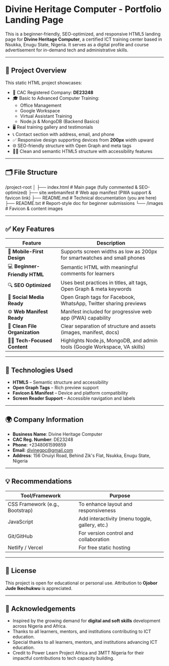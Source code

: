# Divine Heritage Computer - Portfolio Landing Page

This is a beginner-friendly, SEO-optimized, and responsive HTML5 landing page for **Divine Heritage Computer**, a certified ICT training center based in Nsukka, Enugu State, Nigeria. It serves as a digital profile and course advertisement for in-demand tech and administrative skills.

---

## 📌 Project Overview

This static HTML project showcases:

- 📍 CAC Registered Company: **DE23248**
- 🎓 Basic to Advanced Computer Training:
  - Office Management
  - Google Workspace
  - Virtual Assistant Training
  - Node.js & MongoDB (Backend Basics)
- 🖥️ Real training gallery and testimonials
- 📞 Contact section with address, email, and phone
- ✅ Responsive design supporting devices from **200px** width upward
- 🌐 SEO-friendly structure with Open Graph and meta tags
- 🧑‍💻 Clean and semantic HTML5 structure with accessibility features

---

## 🗂️ File Structure

/project-root
│
├── index.html # Main page (fully commented & SEO-optimized)
├── site.webmanifest # Web app manifest (PWA support & favicon link)
├── README.md # Technical documentation (you are here)
├── README.txt # Report-style doc for beginner submissions
└── /images # Favicon & content images

---

## ✅ Key Features

| Feature                         | Description                                                                 |
|-------------------------------|-----------------------------------------------------------------------------|
| 📱 **Mobile-First Design**     | Supports screen widths as low as 200px for smartwatches and small phones    |
| 💻 **Beginner-Friendly HTML**  | Semantic HTML with meaningful comments for learners                         |
| 🔍 **SEO Optimized**           | Uses best practices in titles, alt tags, Open Graph & meta keywords         |
| 🔗 **Social Media Ready**      | Open Graph tags for Facebook, WhatsApp, Twitter sharing previews            |
| ⚙️ **Web Manifest Ready**      | Manifest included for progressive web app (PWA) capability                  |
| 📂 **Clean File Organization** | Clear separation of structure and assets (images, manifest, docs)           |
| 🧑‍🎓 **Tech-Focused Content**   | Highlights Node.js, MongoDB, and admin tools (Google Workspace, VA skills)  |

---

## 🔧 Technologies Used

- **HTML5** – Semantic structure and accessibility
- **Open Graph Tags** – Rich preview support
- **Favicon & Manifest** – Device and platform compatibility
- **Screen Reader Support** – Accessible navigation and labels

---

## 🌍 Company Information

- **Business Name**: Divine Heritage Computer
- **CAC Reg. Number**: DE23248  
- **Phone**: +2348061599859  
- **Email**: [divinegpc@gmail.com](mailto:divinegpc@gmail.com)  
- **Address**: 156 Onuiyi Road, Behind Zik's Flat, Nsukka, Enugu State, Nigeria

---

## 💡 Recommendations

| Tool/Framework | Purpose                          |
|----------------|----------------------------------|
| CSS Framework (e.g., Bootstrap) | To enhance layout and responsiveness  |
| JavaScript      | Add interactivity (menu toggle, gallery, etc.) |
| Git/GitHub      | For version control and collaboration |
| Netlify / Vercel| For free static hosting          |

---

## 🧾 License

This project is open for educational or personal use. Attribution to **Ojobor Jude Ikechukwu** is appreciated.

---

## 🙌 Acknowledgements

- Inspired by the growing demand for **digital and soft skills** development across Nigeria and Africa.
- Thanks to all learners, mentors, and institutions contributing to ICT education.
- Special thanks to all learners, mentors, and institutions advancing ICT education.
- Credit to Power Learn Project Africa and 3MTT Nigeria for their impactful contributions to tech capacity building.
  